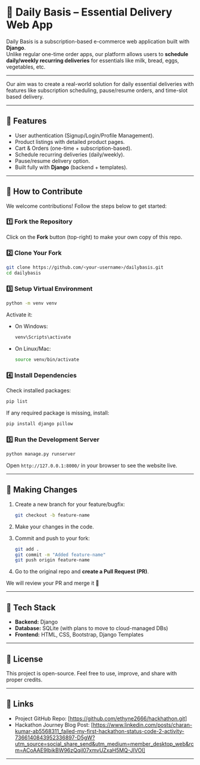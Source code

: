 # 🛒 Daily Basis – Essential Delivery Web App

Daily Basis is a subscription-based e-commerce web application built with **Django**.  
Unlike regular one-time order apps, our platform allows users to **schedule daily/weekly recurring deliveries** for essentials like milk, bread, eggs, vegetables, etc.  

---

Our aim was to create a real-world solution for daily essential deliveries with features like subscription scheduling, pause/resume orders, and time-slot based delivery.  

---

## 🚀 Features
- User authentication (Signup/Login/Profile Management).  
- Product listings with detailed product pages.  
- Cart & Orders (one-time + subscription-based).  
- Schedule recurring deliveries (daily/weekly).  
- Pause/resume delivery option.  
- Built fully with **Django** (backend + templates).  

---

## 🤝 How to Contribute

We welcome contributions! Follow the steps below to get started:

### 1️⃣ Fork the Repository
Click on the **Fork** button (top-right) to make your own copy of this repo.

### 2️⃣ Clone Your Fork
```bash
git clone https://github.com/<your-username>/dailybasis.git
cd dailybasis
```

### 3️⃣ Setup Virtual Environment
```bash
python -m venv venv
```
Activate it:  
- On Windows:  
  ```bash
  venv\Scripts\activate
  ```
- On Linux/Mac:  
  ```bash
  source venv/bin/activate
  ```

### 4️⃣ Install Dependencies
Check installed packages:
```bash
pip list
```
If any required package is missing, install:
```bash
pip install django pillow
```

### 5️⃣ Run the Development Server
```bash
python manage.py runserver
```
Open `http://127.0.0.1:8000/` in your browser to see the website live.

---

## 🌱 Making Changes

1. Create a new branch for your feature/bugfix:  
   ```bash
   git checkout -b feature-name
   ```

2. Make your changes in the code.  

3. Commit and push to your fork:  
   ```bash
   git add .
   git commit -m "Added feature-name"
   git push origin feature-name
   ```

4. Go to the original repo and **create a Pull Request (PR)**.  

We will review your PR and merge it 🚀

---

## 📌 Tech Stack
- **Backend:** Django  
- **Database:** SQLite (with plans to move to cloud-managed DBs)  
- **Frontend:** HTML, CSS, Bootstrap, Django Templates  

---

## 📜 License
This project is open-source. Feel free to use, improve, and share with proper credits.  

---

## 🔗 Links
- Project GitHub Repo: [https://github.com/ethyne2666/hackhathon.git]  
- Hackathon Journey Blog Post: [https://www.linkedin.com/posts/charan-kumar-ab5568311_failed-my-first-hackathon-status-code-2-activity-7366140843952336897-D5gW?utm_source=social_share_send&utm_medium=member_desktop_web&rcm=ACoAAE9IbikBW96zQqil07xmvUZxaH5MQ-JIVOI]  

---
